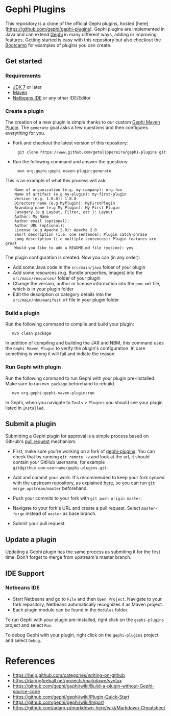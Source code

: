 # Gephi Plugins

This repository is a clone of the official Gephi plugins, hosted [here] (https://github.com/gephi/gephi-plugins). 
Gephi plugins are implemented in Java and can extend [Gephi](https://gephi.org) in many different ways, adding or improving features. 
Getting started is easy with this repository but also checkout the [Bootcamp](https://github.com/gephi/gephi-plugins-bootcamp) for examples of plugins you can create. 

## Get started

### Requirements

- [JDK 7](http://www.oracle.com/technetwork/java/javase/downloads/index.html) or later 
- [Maven](http://maven.apache.org/)
- [Netbeans IDE](https://netbeans.org/) or any other IDE/Editor

### Create a plugin

The creation of a new plugin is simple thanks to our custom [Gephi Maven Plugin](https://github.com/gephi/gephi-maven-plugin). 
The `generate` goal asks a few questions and then configures everything for you.

- Fork and checkout the latest version of this repository:

        git clone https://www.github.com/getuliopereira/gephi-plugins.git

- Run the following command and answer the questions:

        mvn org.gephi:gephi-maven-plugin:generate

This is an example of what this process will ask:

        Name of organization (e.g. my.company): org.foo
        Name of artifact (e.g my-plugin): my-first-plugin
        Version (e.g. 1.0.0): 1.0.0
        Directory name (e.g MyPlugin): MyFirstPlugin
        Branding name (e.g My Plugin): My First Plugin
        Category (e.g Layout, Filter, etc.): Layout
        Author: My Name
        Author email (optional): 
        Author URL (optional): 
        License (e.g Apache 2.0): Apache 2.0
        Short description (i.e. one sentence): Plugin catch-phrase
        Long description (i.e multiple sentences): Plugin features are great
        Would you like to add a README.md file (yes|no): yes

The plugin configuration is created. Now you can (in any order):

- Add some Java code in the `src/main/java` folder of your plugin
- Add some resources (e.g. Bundle.properties, images) into the `src/main/resources/` folder of your plugin
- Change the version, author or license information into the `pom.xml` file, which is in your plugin folder
- Edit the description or category details into the `src/main/nbm/manifest.mf` file in your plugin folder 

### Build a plugin

Run the following command to compile and build your plugin:

       mvn clean package

In addition of compiling and building the JAR and NBM, this command uses the `Gephi Maven Plugin` to verify the plugin's configuration. 
In care something is wrong it will fail and indicte the reason.

### Run Gephi with plugin

Run the following command to run Gephi with your plugin pre-installed. Make sure to run `mvn package` beforehand to rebuild.

       mvn org.gephi:gephi-maven-plugin:run

In Gephi, when you navigate to `Tools` > `Plugins` you should see your plugin listed in `Installed`.

## Submit a plugin

Submitting a Gephi plugin for approval is a simple process based on GitHub's [pull request](https://help.github.com/articles/using-pull-requests/) mechanism.

- First, make sure you're working on a fork of [gephi-plugins](https://github.com/gephi/gephi-plugins). You can check that by running `git remote -v` and look at the url, it should contain your GitHub username, for example `git@github.com:username/gephi-plugins.git`.

- Add and commit your work. It's recommended to keep your fork synced with the upstream repository, as explained [here](https://help.github.com/articles/syncing-a-fork/), so you can run `git merge upstream/master` beforehand.

- Push your commits to your fork with `git push origin master`.

- Navigate to your fork's URL and create a pull request. Select `master-forge` instead of `master` as base branch.

- Submit your pull request.

## Update a plugin

Updating a Gephi plugin has the same process as submiting it for the first time. Don't forget to merge from upstream's master branch.

## IDE Support

### Netbeans IDE

- Start Netbeans and go to `File` and then `Open Project`. Navigate to your fork repository, Netbeans automatically recognizes it as Maven project. 
- Each plugin module can be found in the `Modules` folder.

To run Gephi with your plugin pre-installed, right click on the `gephi-plugins` project and select `Run`.

To debug Gephi with your plugin, right click on the `gephi-plugins` project and select `Debug`.

# References

* <https://help.github.com/categories/writing-on-github>
* <https://daringfireball.net/projects/markdown/syntax>
* <https://github.com/gephi/gephi/wiki/Build-a-plugin-without-Gephi-source-code>
* <https://github.com/gephi/gephi/wiki/Plugin-Quick-Start>
* <https://github.com/gephi/gephi/wiki/Import>
* <https://github.com/adam-p/markdown-here/wiki/Markdown-Cheatsheet>